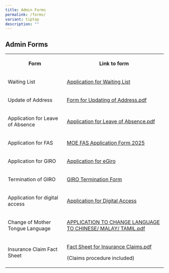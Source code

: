 ```yaml
---
title: Admin Forms
permalink: /forms/
variant: tiptap
description: ""
---
```

<h2>Admin Forms</h2>
<table style="minWidth: 50px">
<colgroup>
<col>
<col>
</colgroup>
<tbody>
<tr>
<th rowspan="1" colspan="1">
<p>Form</p>
</th>
<th rowspan="1" colspan="1">
<p>Link to form</p>
</th>
</tr>
<tr>
<td rowspan="1" colspan="1">
<p>Waiting List</p>
</td>
<td rowspan="1" colspan="1">
<p><a href="/files/Waiting_List_Form.pdf" rel="noopener nofollow" target="_blank">Application for Waiting List</a>
</p>
</td>
</tr>
<tr>
<td rowspan="1" colspan="1">
<p>Update of Address</p>
</td>
<td rowspan="1" colspan="1">
<p><a href="/files/Form_C__Address_Updates_.pdf" rel="noopener nofollow" target="_blank">Form for Updating of Address.pdf</a>
</p>
</td>
</tr>
<tr>
<td rowspan="1" colspan="1">
<p>Application for Leave of Absence</p>
</td>
<td rowspan="1" colspan="1">
<p><a href="/files/Leave_of_absence_application.pdf" rel="noopener nofollow" target="_blank">Application for Leave of Absence.pdf</a>
</p>
</td>
</tr>
<tr>
<td rowspan="1" colspan="1">
<p>Application for FAS</p>
</td>
<td rowspan="1" colspan="1">
<p><a href="/files/MOE_FAS_Application_Form_2025.pdf" rel="noopener nofollow" target="_blank">MOE FAS Application Form 2025</a>
</p>
</td>
</tr>
<tr>
<td rowspan="1" colspan="1">
<p>Application for GIRO</p>
</td>
<td rowspan="1" colspan="1">
<p><a href="https://www.moe.gov.sg/financial-matters/fees/egiro" rel="noopener nofollow" target="_blank">Application for eGiro</a>
</p>
</td>
</tr>
<tr>
<td rowspan="1" colspan="1">
<p>Termination of GIRO</p>
</td>
<td rowspan="1" colspan="1">
<p><a href="/files/GIRO_Termination_Form_revisedSep19.pdf" rel="noopener nofollow" target="_blank">GIRO Termination Form</a>
</p>
</td>
</tr>
<tr>
<td rowspan="1" colspan="1">
<p>Application for digital access</p>
</td>
<td rowspan="1" colspan="1">
<p><a href="https://www.imda.gov.sg/how-we-can-help/digital-access-at-home" rel="noopener nofollow" target="_blank">Application for Digital Access</a>
</p>
</td>
</tr>
<tr>
<td rowspan="1" colspan="1">
<p>Change of Mother Tongue Language</p>
</td>
<td rowspan="1" colspan="1">
<p><a href="/files/change_mother_tongue_language.pdf" rel="noopener nofollow" target="_blank">APPLICATION TO CHANGE LANGUAGE TO CHINESE/ MALAY/ TAMIL.pdf</a>
</p>
</td>
</tr>
<tr>
<td rowspan="1" colspan="1">
<p>Insurance Claim Fact Sheet</p>
</td>
<td rowspan="1" colspan="1">
<p><a href="/files/Insurance_Fact_Sheet.pdf" rel="noopener nofollow" target="_blank">Fact Sheet for Insurance Claims.pdf</a>
</p>
<p>(Claims procedure included)</p>
</td>
</tr>
</tbody>
</table>
<p></p>